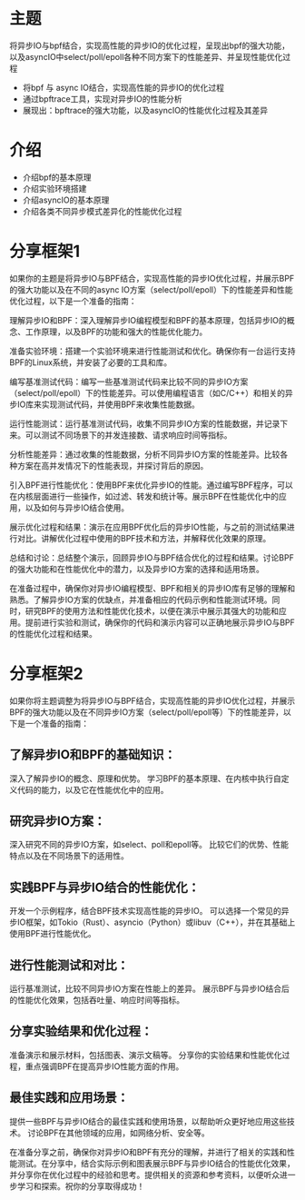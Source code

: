 
# 主题
 将异步IO与bpf结合，实现高性能的异步IO的优化过程，呈现出bpf的强大功能，以及asyncIO中select/poll/epoll各种不同方案下的性能差异、并呈现性能优化过程

 - 将bpf 与 async IO结合，实现高性能的异步IO的优化过程
 - 通过bpftrace工具，实现对异步IO的性能分析
 - 展现出：bpftrace的强大功能，以及asyncIO的性能优化过程及其差异


# 介绍
 - 介绍bpf的基本原理
 - 介绍实验环境搭建
 - 介绍asyncIO的基本原理
 - 介绍各类不同异步模式差异化的性能优化过程


# 分享框架1
如果你的主题是将异步IO与BPF结合，实现高性能的异步IO优化过程，并展示BPF的强大功能以及在不同的async IO方案（select/poll/epoll）下的性能差异和性能优化过程，以下是一个准备的指南：

理解异步IO和BPF：深入理解异步IO编程模型和BPF的基本原理，包括异步IO的概念、工作原理，以及BPF的功能和强大的性能优化能力。

准备实验环境：搭建一个实验环境来进行性能测试和优化。确保你有一台运行支持BPF的Linux系统，并安装了必要的工具和库。

编写基准测试代码：编写一些基准测试代码来比较不同的异步IO方案（select/poll/epoll）下的性能差异。可以使用编程语言（如C/C++）和相关的异步IO库来实现测试代码，并使用BPF来收集性能数据。

运行性能测试：运行基准测试代码，收集不同异步IO方案的性能数据，并记录下来。可以测试不同场景下的并发连接数、请求响应时间等指标。

分析性能差异：通过收集的性能数据，分析不同异步IO方案的性能差异。比较各种方案在高并发情况下的性能表现，并探讨背后的原因。

引入BPF进行性能优化：使用BPF来优化异步IO的性能。通过编写BPF程序，可以在内核层面进行一些操作，如过滤、转发和统计等。展示BPF在性能优化中的应用，以及如何与异步IO结合使用。

展示优化过程和结果：演示在应用BPF优化后的异步IO性能，与之前的测试结果进行对比。讲解优化过程中使用的BPF技术和方法，并解释优化效果的原理。

总结和讨论：总结整个演示，回顾异步IO与BPF结合优化的过程和结果。讨论BPF的强大功能和在性能优化中的潜力，以及异步IO方案的选择和适用场景。

在准备过程中，确保你对异步IO编程模型、BPF和相关的异步IO库有足够的理解和熟悉。了解异步IO方案的优缺点，并准备相应的代码示例和性能测试环境。同时，研究BPF的使用方法和性能优化技术，以便在演示中展示其强大的功能和应用。提前进行实验和测试，确保你的代码和演示内容可以正确地展示异步IO与BPF的性能优化过程和结果。



# 分享框架2
如果你将主题调整为将异步IO与BPF结合，实现高性能的异步IO优化过程，并展示BPF的强大功能以及在不同异步IO方案（select/poll/epoll等）下的性能差异，以下是一个准备的指南：

## 了解异步IO和BPF的基础知识：
深入了解异步IO的概念、原理和优势。
学习BPF的基本原理、在内核中执行自定义代码的能力，以及它在性能优化中的应用。

## 研究异步IO方案：
深入研究不同的异步IO方案，如select、poll和epoll等。
比较它们的优势、性能特点以及在不同场景下的适用性。

## 实践BPF与异步IO结合的性能优化：
开发一个示例程序，结合BPF技术实现高性能的异步IO。
可以选择一个常见的异步IO框架，如Tokio（Rust）、asyncio（Python）或libuv（C++），并在其基础上使用BPF进行性能优化。

## 进行性能测试和对比：
运行基准测试，比较不同异步IO方案在性能上的差异。
展示BPF与异步IO结合后的性能优化效果，包括吞吐量、响应时间等指标。

## 分享实验结果和优化过程：
准备演示和展示材料，包括图表、演示文稿等。
分享你的实验结果和性能优化过程，重点强调BPF在提高异步IO性能方面的作用。

## 最佳实践和应用场景：
提供一些BPF与异步IO结合的最佳实践和使用场景，以帮助听众更好地应用这些技术。
讨论BPF在其他领域的应用，如网络分析、安全等。

在准备分享之前，确保你对异步IO和BPF有充分的理解，并进行了相关的实践和性能测试。在分享中，结合实际示例和图表展示BPF与异步IO结合的性能优化效果，并分享你在优化过程中的经验和思考。提供相关的资源和参考资料，以便听众进一步学习和探索。祝你的分享取得成功！


